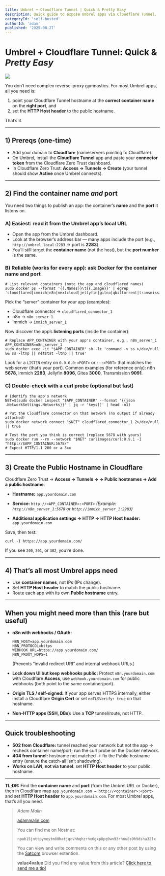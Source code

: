 ```yaml
---
title: Umbrel + Cloudflare Tunnel | Quick & Pretty Easy
description: Quick guide to expose Umbrel apps via Cloudflare Tunnel.
categoryId: 'self-hosted'
authorId: 'adam'
published: '2025-08-27'
---
```


# Umbrel + Cloudflare Tunnel: Quick & *Pretty Easy*

![](http://hedgedoc.malin.onl/uploads/e250d0d8-0386-4d8c-8ebe-a6f805ba1e31.jpg)

You don’t need complex reverse-proxy gymnastics. For most Umbrel apps, all you need is:

1. point your Cloudflare Tunnel hostname at the **correct container name** on the **right port**, and
2. set the **HTTP Host header** to the public hostname.

That’s it.

---

## 1) Prereqs (one-time)

* Add your domain to **Cloudflare** (nameservers pointing to Cloudflare).
* On Umbrel, install the **Cloudflare Tunnel** app and paste your **connector token** from the Cloudflare Zero Trust dashboard.
* In Cloudflare Zero Trust: **Access → Tunnels → Create** (your tunnel should show **Active** once Umbrel connects).

---

## 2) Find the **container name** *and* **port**

You need two things to publish an app: the container’s **name** and the **port** it listens on.

### A) Easiest: read it from the Umbrel app’s local URL

* Open the app from the Umbrel dashboard.
* Look at the browser’s address bar — many apps include the port (e.g., `http://umbrel.local:2283` → port is **2283**).
* You’ll still target the **container name** (not the host), but the **port number** is the same.

### B) Reliable (works for every app): ask Docker for the container name and port

```
# List relevant containers (note the app and cloudflared names)
sudo docker ps --format '{{.Names}}\t{{.Image}}' | egrep 'cloudflared|immich|n8n|nextcloud|jellyfin|gitea|qbittorrent|transmission'
```

Pick the “server” container for your app (examples):

* Cloudflare connector → `cloudflared_connector_1`
* n8n → `n8n_server_1`
* Immich → `immich_server_1`

Now discover the app’s **listening ports** (inside the container):

```
# Replace APP_CONTAINER with your app's container, e.g., n8n_server_1
APP_CONTAINER=n8n_server_1
sudo docker exec -it "$APP_CONTAINER" sh -lc 'command -v ss >/dev/null && ss -ltnp || netstat -ltnp || true'
```

Look for a `LISTEN` entry on `0.0.0.0:<PORT>` or `:::<PORT>` that matches the web server (that’s your port).
Common examples (for reference only): n8n **5678**, Immich **2283**, Jellyfin **8096**, Gitea **3000**, Transmission **9091**.

### C) Double-check with a curl probe (optional but fast)

```
# Identify the app's network
NET=$(sudo docker inspect "$APP_CONTAINER" --format '{{json .NetworkSettings.Networks}}' | jq -r 'keys[]' | head -n1)

# Put the Cloudflare connector on that network (no output if already attached)
sudo docker network connect "$NET" cloudflared_connector_1 2>/dev/null || true

# Test the port you think is correct (replace 5678 with yours)
sudo docker run --rm --network "$NET" curlimages/curl:8.9.1 -I "http://$APP_CONTAINER:5678/"
# Expect HTTP/1.1 200 or a 3xx
```

---

## 3) Create the **Public Hostname** in Cloudflare

Cloudflare Zero Trust → **Access → Tunnels → <your tunnel> → Public hostnames → Add a public hostname**:

* **Hostname:**
  `app.yourdomain.com`

* **Service:**
  `http://<APP_CONTAINER>:<PORT>`
  *(Example: `http://n8n_server_1:5678` or `http://immich_server_1:2283`)*

* **Additional application settings → HTTP → HTTP Host header:**
  `app.yourdomain.com`

Save, then test:

```
curl -I https://app.yourdomain.com/
```

If you see `200`, `301`, or `302`, you’re done.

---

## 4) That’s all most Umbrel apps need

* Use **container names**, not IPs (IPs change).
* Set **HTTP Host header** to match the public hostname.
* Route each app with its own **Public hostname** entry.

---

## When you might need more than this (rare but useful)

* **n8n with webhooks / OAuth:**

  ```
  N8N_HOST=app.yourdomain.com
  N8N_PROTOCOL=https
  WEBHOOK_URL=https://app.yourdomain.com/
  N8N_PROXY_HOPS=1
  ```

  (Prevents “invalid redirect URI” and internal webhook URLs.)

* **Lock down UI but keep webhooks public:**
  Protect `n8n.yourdomain.com` with Cloudflare **Access**, use `webhook.yourdomain.com` for public webhooks (both point to the same container/port).

* **Origin TLS / self-signed:**
  If your app serves HTTPS internally, either install a Cloudflare **Origin Cert** or set `noTLSVerify: true` on that hostname.

* **Non-HTTP apps (SSH, DBs):**
  Use a **TCP** tunnel/route, not HTTP.

---

## Quick troubleshooting

* **502 from Cloudflare:** tunnel reached your network but not the app → recheck container name/port; run the curl probe on the Docker network.
* **404 from tunnel:** hostname not matched → fix the Public hostname entry (ensure the catch-all isn’t shadowing).
* **Works on LAN, not via tunnel:** set **HTTP Host header** to your public hostname.

---

**TL;DR:** Find the **container name** and **port** (from the Umbrel URL or Docker), then in Cloudflare map `app.yourdomain.com → http://<container>:<port>` and set **HTTP Host header** to `app.yourdomain.com`. For most Umbrel apps, that’s all you need.


> *Adam Malin*
> 
> [adammalin.com](https://adammalin.com)
> 
> You can find me on Nostr at:
> 
> `npub15jnttpymeytm80hatjqcvhhqhzrhx6gxp8pq0wn93rhnu8s9h9dsha32lx`
>
> You can view and write comments on this or any other post by using the [Satcom](https://github.com/jinglescode/web-content-conversation) browser extention.
>
> **value4value**
> Did you find any value from this article? [Click here to send me a tip!](https://adammalin.com/tip)
